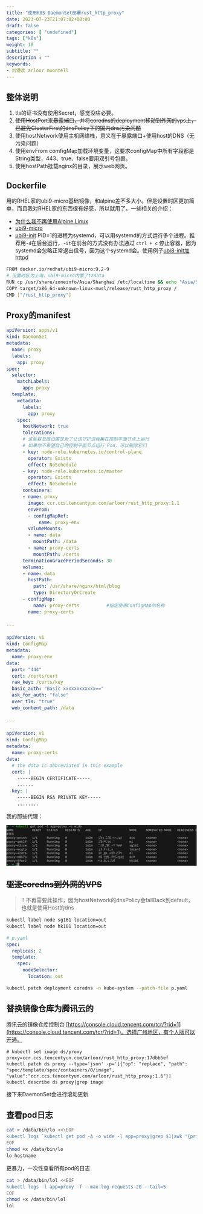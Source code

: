 ```yaml
---
title: "使用K8S DaemonSet部署rust_http_proxy"
date: 2023-07-23T21:07:02+08:00
draft: false
categories: [ "undefined"]
tags: ["k8s"]
weight: 10
subtitle: ""
description : ""
keywords:
- 刘港欢 arloor moontell
---
```


## 整体说明

1. tls的证书没有使用Secret，感觉没啥必要。
2. ~~使用HostPort来暴露端口，并将coredns的deployment移动到外网的vps上，已避免ClusterFirst的dnsPolicy下的国内dns污染问题~~
3. 使用hostNetwork使用主机网络栈，意义在于暴露端口+使用host的DNS（无污染问题）
4. 使用envFrom comfigMap加载环境变量，这要求configMap中所有字段都是String类型，443、true、false要用双引号包裹。
5. 使用hostPath挂载nginx的目录，展示web网页。

## Dockerfile

用的RHEL家的ubi9-micro基础镜像，和alpine差不多大小。但是设置时区更加简单，而且我对RHEL家的东西很有好感，所以就用了。一些相关的介绍：

- [为什么我不再使用Alpine Linux](https://www.51cto.com/article/751174.html)
- [ubi9-micro](https://catalog.redhat.com/software/containers/ubi9/ubi-micro/615bdf943f6014fa45ae1b58?container-tabs=overview)
- [ubi9-init](https://catalog.redhat.com/software/containers/ubi9-init/6183297540a2d8e95c82e8bd) PID=1的进程为systemd，可以用systemd的方式运行多个进程。推荐用`-d`在后台运行，`-it`在前台的方式没有办法通过 `ctrl + c` 停止容器，因为systemd会忽略正常退出信号，因为这个systemd会。使用例子[ubi8-init加httpd](https://access.redhat.com/documentation/zh-cn/red_hat_enterprise_linux/8/html/building_running_and_managing_containers/assembly_adding-software-to-a-ubi-container_building-running-and-managing-containers#using-the-ubi-init-images_assembly_adding-software-to-a-ubi-container)

```bash
FROM docker.io/redhat/ubi9-micro:9.2-9
# 设置时区为上海，ubi9-micro内置了tzdata 
RUN cp /usr/share/zoneinfo/Asia/Shanghai /etc/localtime && echo "Asia/Shanghai" > /etc/timezone
COPY target/x86_64-unknown-linux-musl/release/rust_http_proxy /
CMD ["/rust_http_proxy"]
```

## Proxy的manifest

```yaml
apiVersion: apps/v1
kind: DaemonSet
metadata:
  name: proxy
  labels:
    app: proxy
spec:
  selector:
    matchLabels:
      app: proxy
  template:
    metadata:
      labels:
        app: proxy
    spec:
      hostNetwork: true
      tolerations:
      # 这些容忍度设置是为了让该守护进程集在控制平面节点上运行
      # 如果你不希望自己的控制平面节点运行 Pod，可以删除它们
      - key: node-role.kubernetes.io/control-plane
        operator: Exists
        effect: NoSchedule
      - key: node-role.kubernetes.io/master
        operator: Exists
        effect: NoSchedule
      containers:
      - name: proxy
        image: ccr.ccs.tencentyun.com/arloor/rust_http_proxy:1.1
        envFrom:
        - configMapRef:
            name: proxy-env
        volumeMounts:
        - name: data
          mountPath: /data
        - name: proxy-certs
          mountPath: /certs
      terminationGracePeriodSeconds: 30
      volumes:
      - name: data
        hostPath:
          path: /usr/share/nginx/html/blog 
          type: DirectoryOrCreate
      - configMap:
          name: proxy-certs          #指定使用ConfigMap的名称
        name: proxy-certs

---

apiVersion: v1
kind: ConfigMap
metadata:
  name: proxy-env
data:
  port: "444"
  cert: /certs/cert
  raw_key: /certs/key
  basic_auth: "Basic xxxxxxxxxxxx=="
  ask_for_auth: "false"
  over_tls: "true"
  web_content_path: /data

---

apiVersion: v1
kind: ConfigMap
metadata:
  name: proxy-certs
data:
  # the data is abbreviated in this example
  cert: |
    -----BEGIN CERTIFICATE-----
    ......
  key: |
    -----BEGIN RSA PRIVATE KEY-----
    ........

```

我的那些代理：

![Alt text](/img/telegram-cloud-photo-size-5-6192798952399681427-y.jpg)

## ~~驱逐coredns到外网的VPS~~

> !! 不再需要此操作，因为hostNetwork的dnsPolicy会fallBack到default，也就是使用Host的dns

```bash
kubectl label node sg161 location=out
kubectl label node hk101 location=out
```

```yaml
# p.yaml
spec:
  replicas: 2
  template:
    spec:
      nodeSelector: 
        location: out
```

```bash
kubectl patch deployment coredns -n kube-system --patch-file p.yaml
```

## 替换镜像仓库为腾讯云的

腾讯云的镜像仓库控制台 [https://console.cloud.tencent.com/tcr/?rid=1](https://console.cloud.tencent.com/tcr/?rid=1)。选择广州地区，有个人版可以开通。


```shell
# kubectl set image ds/proxy proxy=ccr.ccs.tencentyun.com/arloor/rust_http_proxy:17dbb5ef
kubectl patch ds proxy --type='json' -p='[{"op": "replace", "path": "spec/template/spec/containers/0/image", "value":"ccr.ccs.tencentyun.com/arloor/rust_http_proxy:1.6"}]
kubectl describe ds proxy|grep image
```

接下来DaemonSet会进行滚动更新

## 查看pod日志

```bash
cat > /data/bin/lo <<\EOF
kubectl logs `kubectl get pod -A -o wide -l app=proxy|grep $1|awk '{print $2}'` -f
EOF
chmod +x /data/bin/lo
lo hostname
```

更暴力，一次性查看所有pod的日志

```bash
cat > /data/bin/lol <<EOF
kubectl logs -l app=proxy -f --max-log-requests 20 --tail=5
EOF
chmod +x /data/bin/lol
lol
```